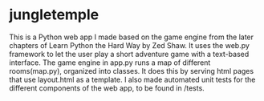 # jungletemple
This is a Python web app I made based on the game engine from the later chapters of Learn Python the Hard Way by Zed Shaw. 
It uses the web.py  framework to let the user play a short adventure game with a text-based interface.
The game engine in app.py runs a map of different rooms(map.py), organized into classes. 
It does this by serving html pages that use layout.html as a template. I also made automated unit tests for the different components of the web app, to be found in /tests.
